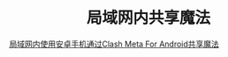 <div align='center'><h1>局域网内共享魔法</h2></div>

[局域网内使用安卓手机通过Clash Meta For Android共享魔法](/android-phone-share-magic.md)